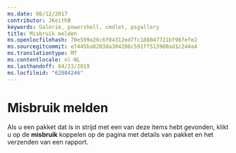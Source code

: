 ```yaml
---
ms.date: 06/12/2017
contributor: JKeithB
keywords: Galerie, powershell, cmdlet, psgallery
title: Misbruik melden
ms.openlocfilehash: 70e599a26c6f04312ed7fc188047721bf96fefe2
ms.sourcegitcommit: e7445ba8203da304286c591ff513900ad1c244a4
ms.translationtype: MT
ms.contentlocale: nl-NL
ms.lasthandoff: 04/23/2019
ms.locfileid: "62084246"
---
```

# <a name="report-abuse"></a>Misbruik melden

Als u een pakket dat is in strijd met een van deze items hebt gevonden, klikt u op de **misbruik** koppelen op de pagina met details van pakket en het verzenden van een rapport.
